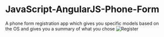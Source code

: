 # JavaScript-AngularJS-Phone-Form
A phone form registration app which gives you specific models based on the OS and gives you a summary of what you chose
![Register](https://user-images.githubusercontent.com/64910289/125197530-f095b880-e27f-11eb-8fc0-440ea0a0f116.PNG)
